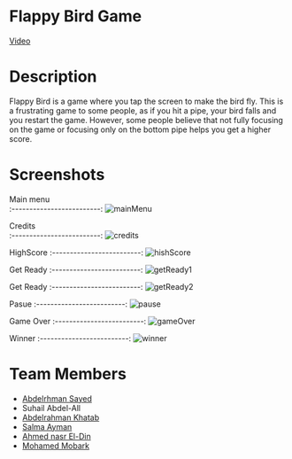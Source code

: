 # Flappy Bird Game
 [Video](https://www.youtube.com/watch?v=RitLsQ28tWU&list=PLNukXZDkTp4O09tJip8V577drkjOFt2N_)
# Description

Flappy Bird is a game where you tap the screen to make the bird fly. This is a frustrating game to some people, as if you hit a pipe, your bird falls and you restart the game. However, some people believe that not fully focusing on the game or focusing only on the bottom pipe helps you get a higher score. 

# Screenshots
Main menu                  
:-------------------------:
![mainMenu](https://user-images.githubusercontent.com/99830416/167462183-ad285a22-bfa6-4202-a090-803253f7c901.png)

Credits                 
:-------------------------:
![credits](https://user-images.githubusercontent.com/99830416/167462358-99c73133-17de-4a77-8246-9f51e98b6568.png)


HighScore 
:-------------------------:
![hishScore](https://user-images.githubusercontent.com/99830416/167462515-5d9a6fe2-1f32-4586-87ec-8796e512097f.png)


Get Ready 
:-------------------------:
![getReady1](https://user-images.githubusercontent.com/99830416/167462540-3c3296ab-ec5b-4127-9a7f-acd3556e23a0.png)

Get Ready
:-------------------------:
![getReady2](https://user-images.githubusercontent.com/99830416/167462572-0288a975-ab73-4faf-b811-1b3d9aeb147d.png)


Pasue
:-------------------------:
![pause](https://user-images.githubusercontent.com/99830416/167462583-bf44aa1c-a493-43f6-b1a8-38b78f828ef1.png)


Game Over 
:-------------------------:
![gameOver](https://user-images.githubusercontent.com/99830416/167462606-f055c688-99f8-4e98-bb0a-d7c9f412a1fd.png)


Winner
:-------------------------:
![winner](https://user-images.githubusercontent.com/99830416/167462616-badcc14f-9f49-4226-91c8-765409427f21.png)


# Team Members
- [Abdelrhman Sayed](https://github.com/Abdelrhman-Sayed70)   
- Suhail Abdel-All               
- [Abdelrahman Khatab](https://github.com/AbdelrahmanKhatab9)
- [Salma Ayman](https://github.com/SalmaAlassal)
- [Ahmed nasr El-Din](https://github.com/Ahmed-Naserelden)
- [Mohamed Mobark](https://github.com/mohammadmobaraki)      
